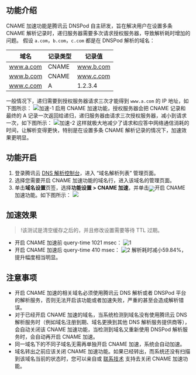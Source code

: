 ## 功能介绍
CNAME 加速功能是腾讯云 DNSPod 自主研发，旨在解决用户在设置多条 CNAME 解析记录时，递归服务器需要多次请求授权服务器，导致解析耗时增加的问题。
假设 `a.com`，`b.com`，`c.com` 都是在 DNSPod 解析的域名：

| 域名| 记录类型 | 记录值 |
|---------|---------|---------|
| www.a.com | CNAME | www.b.com |
| www.b.com | CNAME | www.c.com |
| www.c.com |  A | 1.2.3.4 |

一般情况下，递归需要到授权服务器请求三次才能得到 `www.a.com` 的 IP 地址，如下图所示：
![加速-1](https://mc.qcloudimg.com/static/img/57938b0d24aa1a136c852c0cf0d1abc3/123.png)
启用 CNAME 加速功能，授权服务器会把 CNAME 记录和最终的 A 记录一次返回给递归，递归服务器由请求三次授权服务器，减小到请求一次，如下图所示：
![加速-2](https://mc.qcloudimg.com/static/img/a8b35c14692209372897e985990be3a6/123.png)
这样就极大地减少了请求和应答中网络通信消耗的时间，让解析变得更快，特别是在设置多条 CNAME 解析记录的情况下，加速效果更明显。

## 功能开启
1. 登录腾讯云 [DNS 解析控制台](https://console.cloud.tencent.com/cns)，进入 “域名解析列表” 管理页面。
2. 选择您需要开启 CNAME 加速功能的域名行，进入该域名的管理页面。
3. 单击**域名设置**页签，选择**功能设置 > CNAME 加速**，并单击<span><img src="https://main.qcloudimg.com/raw/340e01340ee9908b99b80b2f3fb95c79.png" style="margin-bottom:-5px"></span>开启 CNAME 加速功能。如下图所示：
![](https://main.qcloudimg.com/raw/449adbec2fa4a51cc3dfd0697f69c553.png)

## 加速效果
>!该测试是清空缓存之后的，并且修改设置需要等待 TTL 过期。
>
- 开启 CNAME 加速前 query-time 1021 msec：
![1](https://mc.qcloudimg.com/static/img/a3b44b2e056e921ca1adac9e5dfb77d3/speedup_off.png)
- 开启 CNAME 加速后 query-time 410 msec：
![2](https://mc.qcloudimg.com/static/img/f71dfc679621faff5a93889f56c9ac48/speedup_on.jpg)
解析耗时减小59.84%，提升幅度相当明显。


## 注意事项
- 开启 CNAME 加速的相关域名必须使用腾讯云 DNS 解析或者 DNSPod 平台的解析服务，否则无法开启该功能或者加速失败，严重的甚至会造成解析错误。
- 对于已经开启 CNAME 加速的域名，当系统检测到域名没有使用腾讯云 DNS 解析服务时（例如域名注册到期、域名更换到其他 DNS 解析服务提供商等），会自动关闭该 CNAME 加速功能，当检测到域名又重新使用 DNSPod 解析服务时，会自动再开启 CNAME 加速。
- 同一域名下的不同子域名无需再单独开启 CNAME 加速，系统会自动加速。
- 域名转出之前应该关闭 CNAME 加速功能。如果已经转出，而系统还没有扫描到该域名当前的状态时，您可以亲自或 [联系技术](https://cloud.tencent.com/document/product/302/33949) 支持去关闭 CNAME 加速功能。



